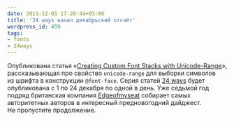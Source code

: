 ```yaml
---
date: 2011-12-01 17:20:44+03:00
title: '24 ways начал декабрьский отсчёт'
wordpress_id: 459
tags:
- fonts
- 24ways
---
```


Опубликована статья «[Creating Custom Font Stacks with Unicode-Range](http://24ways.org/2011/unicode-range)», рассказывающая про свойство `unicode-range` для выборки символов из шрифта в конструкции `@font-face`. Серия статей [24 ways](http://24ways.org/) будет опубликована с 1 по 24 декабря по одной в день. Уже седьмой год подряд британская компания [Edgeofmyseat](http://www.edgeofmyseat.com/) собирает самых авторитетных авторов в интересный предновогодний дайджест. Не пропустите продолжение.
